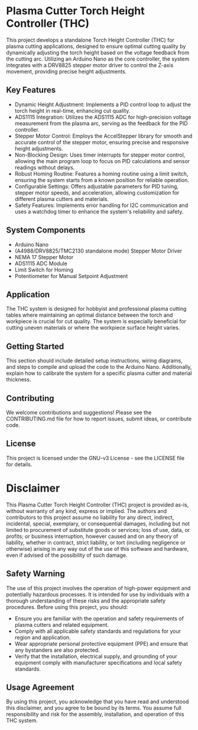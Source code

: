 # Plasma Cutter Torch Height Controller (THC)
This project develops a standalone Torch Height Controller (THC) for plasma cutting applications, designed to ensure optimal cutting quality by dynamically adjusting the torch height based on the voltage feedback from the cutting arc. Utilizing an Arduino Nano as the core controller, the system integrates with a DRV8825 stepper motor driver to control the Z-axis movement, providing precise height adjustments.

## Key Features
- Dynamic Height Adjustment: Implements a PID control loop to adjust the torch height in real-time, enhancing cut quality.
- ADS1115 Integration: Utilizes the ADS1115 ADC for high-precision voltage measurement from the plasma arc, serving as the feedback for the PID controller.
- Stepper Motor Control: Employs the AccelStepper library for smooth and accurate control of the stepper motor, ensuring precise and responsive height adjustments.
- Non-Blocking Design: Uses timer interrupts for stepper motor control, allowing the main program loop to focus on PID calculations and sensor readings without delays.
- Robust Homing Routine: Features a homing routine using a limit switch, ensuring the system starts from a known position for reliable operation.
- Configurable Settings: Offers adjustable parameters for PID tuning, stepper motor speeds, and acceleration, allowing customization for different plasma cutters and materials.
- Safety Features: Implements error handling for I2C communication and uses a watchdog timer to enhance the system's reliability and safety.

## System Components
- Arduino Nano
- (A4988/DRV8825/TMC2130 standalone mode) Stepper Motor Driver
- NEMA 17 Stepper Motor
- ADS1115 ADC Module
- Limit Switch for Homing
- Potentiometer for Manual Setpoint Adjustment

## Application
The THC system is designed for hobbyist and professional plasma cutting tables where maintaining an optimal distance between the torch and workpiece is crucial for cut quality. The system is especially beneficial for cutting uneven materials or where the workpiece surface height varies.

## Getting Started
This section should include detailed setup instructions, wiring diagrams, and steps to compile and upload the code to the Arduino Nano. Additionally, explain how to calibrate the system for a specific plasma cutter and material thickness.

## Contributing
We welcome contributions and suggestions! Please see the CONTRIBUTING.md file for how to report issues, submit ideas, or contribute code.

## License
This project is licensed under the GNU-v3 License - see the LICENSE file for details.

# Disclaimer
This Plasma Cutter Torch Height Controller (THC) project is provided as-is, without warranty of any kind, express or implied. The authors and contributors to this project assume no liability for any direct, indirect, incidental, special, exemplary, or consequential damages, including but not limited to procurement of substitute goods or services; loss of use, data, or profits; or business interruption, however caused and on any theory of liability, whether in contract, strict liability, or tort (including negligence or otherwise) arising in any way out of the use of this software and hardware, even if advised of the possibility of such damage.

## Safety Warning
The use of this project involves the operation of high-power equipment and potentially hazardous processes. It is intended for use by individuals with a thorough understanding of these risks and the appropriate safety procedures. Before using this project, you should:

- Ensure you are familiar with the operation and safety requirements of plasma cutters and related equipment.
- Comply with all applicable safety standards and regulations for your region and application.
- Wear appropriate personal protective equipment (PPE) and ensure that any bystanders are also protected.
- Verify that the installation, electrical supply, and grounding of your equipment comply with manufacturer specifications and local safety standards.

## Usage Agreement
By using this project, you acknowledge that you have read and understood this disclaimer, and you agree to be bound by its terms. You assume full responsibility and risk for the assembly, installation, and operation of this THC system.

